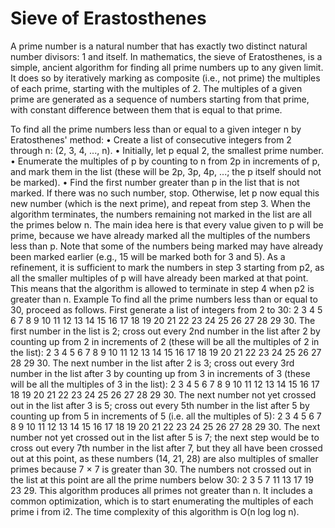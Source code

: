 # Sieve of Erastosthenes
A prime number is a natural number that has exactly two distinct natural number divisors: 1 and itself.
In mathematics, the sieve of Eratosthenes, is a simple, ancient algorithm for finding all prime numbers up to any given limit. It does so by iteratively marking as composite (i.e., not prime) the multiples of each prime, starting with the multiples of 2. The multiples of a given prime are generated as a sequence of numbers starting from that prime, with constant difference between them that is equal to that prime.

To find all the prime numbers less than or equal to a given integer n by Eratosthenes' method:
•	Create a list of consecutive integers from 2 through n: (2, 3, 4, ..., n).
•	Initially, let p equal 2, the smallest prime number.
•	Enumerate the multiples of p by counting to n from 2p in increments of p, and mark them in the list (these will be 2p, 3p, 4p, ...; the p itself should not be marked).
•	Find the first number greater than p in the list that is not marked. If there was no such number, stop. Otherwise, let p now equal this new number (which is the next prime), and repeat from step 3.
When the algorithm terminates, the numbers remaining not marked in the list are all the primes below n.
The main idea here is that every value given to p will be prime, because we have already marked all the multiples of the numbers less than p. Note that some of the numbers being marked may have already been marked earlier (e.g., 15 will be marked both for 3 and 5).
As a refinement, it is sufficient to mark the numbers in step 3 starting from p2, as all the smaller multiples of p will have already been marked at that point. This means that the algorithm is allowed to terminate in step 4 when p2 is greater than n.
Example
To find all the prime numbers less than or equal to 30, proceed as follows.
First generate a list of integers from 2 to 30:
2 3 4 5 6 7 8 9 10 11 12 13 14 15 16 17 18 19 20 21 22 23 24 25 26 27 28 29 30.
The first number in the list is 2; cross out every 2nd number in the list after 2 by counting up from 2 in increments of 2 (these will be all the multiples of 2 in the list):
2 3 4 5 6 7 8 9 10 11 12 13 14 15 16 17 18 19 20 21 22 23 24 25 26 27 28 29 30.
The next number in the list after 2 is 3; cross out every 3rd number in the list after 3 by counting up from 3 in increments of 3 (these will be all the multiples of 3 in the list):
2 3 4 5 6 7 8 9 10 11 12 13 14 15 16 17 18 19 20 21 22 23 24 25 26 27 28 29 30.
The next number not yet crossed out in the list after 3 is 5; cross out every 5th number in the list after 5 by counting up from 5 in increments of 5 (i.e. all the multiples of 5):
2 3 4 5 6 7 8 9 10 11 12 13 14 15 16 17 18 19 20 21 22 23 24 25 26 27 28 29 30.
The next number not yet crossed out in the list after 5 is 7; the next step would be to cross out every 7th number in the list after 7, but they all have been crossed out at this point, as these numbers (14, 21, 28) are also multiples of smaller primes because 7 × 7 is greater than 30. The numbers not crossed out in the list at this point are all the prime numbers below 30:
2 3 5 7 11 13 17 19 23 29.
This algorithm produces all primes not greater than n. It includes a common optimization, which is to start enumerating the multiples of each prime i from i2. The time complexity of this algorithm is O(n log log n).
